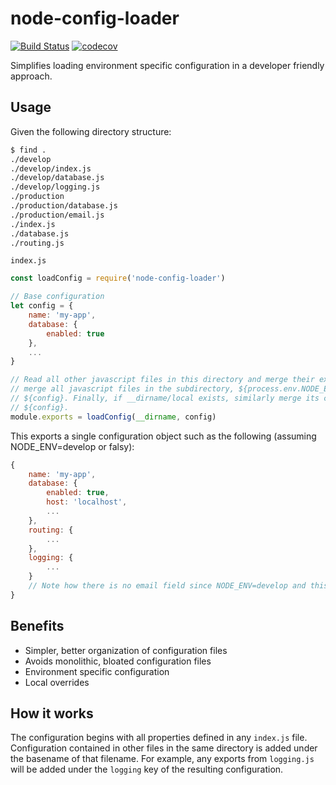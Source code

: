 # node-config-loader
[![Build Status](https://travis-ci.org/lukeulrich/node-config-loader.svg?branch=master)](https://travis-ci.org/lukeulrich/node-config-loader)
[![codecov](https://codecov.io/gh/lukeulrich/node-config-loader/branch/master/graph/badge.svg)](https://codecov.io/gh/lukeulrich/node-config-loader)

Simplifies loading environment specific configuration in a developer friendly approach.

## Usage

Given the following directory structure:

```bash
$ find .
./develop
./develop/index.js
./develop/database.js
./develop/logging.js
./production
./production/database.js
./production/email.js
./index.js
./database.js
./routing.js
```

`index.js`
```javascript
const loadConfig = require('node-config-loader')

// Base configuration
let config = {
	name: 'my-app',
	database: {
		enabled: true
	},
	...
}

// Read all other javascript files in this directory and merge their exports into ${config}. Next,
// merge all javascript files in the subdirectory, ${process.env.NODE_ENV || 'develop'} into
// ${config}. Finally, if __dirname/local exists, similarly merge its configuration files into
// ${config}.
module.exports = loadConfig(__dirname, config)
```

This exports a single configuration object such as the following (assuming NODE_ENV=develop or falsy):

```javascript
{
	name: 'my-app',
	database: {
		enabled: true,
		host: 'localhost',
		...
	},
	routing: {
		...
	},
	logging: {
		...
	}
	// Note how there is no email field since NODE_ENV=develop and this is under the production folder
}
```

## Benefits

* Simpler, better organization of configuration files
* Avoids monolithic, bloated configuration files
* Environment specific configuration
* Local overrides

## How it works

The configuration begins with all properties defined in any `index.js` file. Configuration contained in other files in the same directory is added under the basename of that filename. For example, any exports from `logging.js` will be added under the `logging` key of the resulting configuration.
